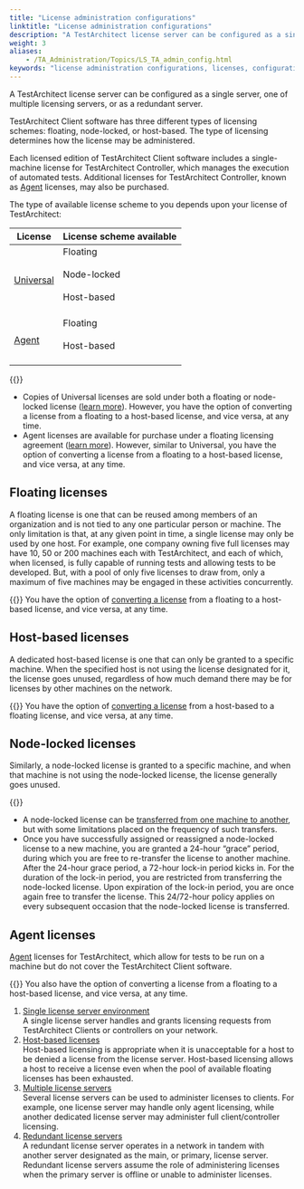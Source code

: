 ```yaml
--- 
title: "License administration configurations"
linktitle: "License administration configurations"
description: "A TestArchitect license server can be configured as a single server, one of multiple licensing servers, or as a redundant server."
weight: 3
aliases: 
    - /TA_Administration/Topics/LS_TA_admin_config.html
keywords: "license administration configurations, licenses, configurations, floating license, host-based license, node-locked license"
---
```


A TestArchitect license server can be configured as a single server, one of multiple licensing servers, or as a redundant server.

TestArchitect Client software has three different types of licensing schemes: floating, node-locked, or host-based. The type of licensing determines how the license may be administered.

Each licensed edition of TestArchitect Client software includes a single-machine license for TestArchitect Controller, which manages the execution of automated tests. Additional licenses for TestArchitect Controller, known as [Agent](/administration-guide/license-server/managing-licenses/testarchitect-editions#p.ta_editions.agent) licenses, may also be purchased.

The type of available license scheme to you depends upon your license of TestArchitect:

|License|License scheme available|
|-------|------------------------|
|[Universal](/administration-guide/license-server/managing-licenses/testarchitect-editions#note_Universal.license)|Floating<br><br> Node-locked<br><br> Host-based<br><br>|<br>
|[Agent](/administration-guide/license-server/managing-licenses/testarchitect-editions#p.ta_editions.agent)|Floating<br><br> Host-based<br><br>|<br>

{{<note>}}

-   Copies of Universal licenses are sold under both a floating or node-locked license \([learn more](/administration-guide/license-server/obtaining-a-testarchitect-license/requesting-a-license-key#choice.Premium_floating)\). However, you have the option of converting a license from a floating to a host-based license, and vice versa, at any time.
-   Agent licenses are available for purchase under a floating licensing agreement \([learn more](/administration-guide/license-server/obtaining-a-testarchitect-license/requesting-a-license-key#choice.Agent_floating)\). However, similar to Universal, you have the option of converting a license from a floating to a host-based license, and vice versa, at any time.

## Floating licenses

A floating license is one that can be reused among members of an organization and is not tied to any one particular person or machine. The only limitation is that, at any given point in time, a single license may only be used by one host. For example, one company owning five full licenses may have 10, 50 or 200 machines each with TestArchitect, and each of which, when licensed, is fully capable of running tests and allowing tests to be developed. But, with a pool of only five licenses to draw from, only a maximum of five machines may be engaged in these activities concurrently.

{{<note>}} You have the option of [converting a license](/administration-guide/license-server/managing-licenses/license-conversion/converting-a-floating-license-into-a-host-based-license) from a floating to a host-based license, and vice versa, at any time.

## Host-based licenses

A dedicated host-based license is one that can only be granted to a specific machine. When the specified host is not using the license designated for it, the license goes unused, regardless of how much demand there may be for licenses by other machines on the network.

{{<note>}} You have the option of [converting a license](/administration-guide/license-server/managing-licenses/license-conversion/converting-a-host-based-license-into-a-floating-license) from a host-based to a floating license, and vice versa, at any time.

## Node-locked licenses

Similarly, a node-locked license is granted to a specific machine, and when that machine is not using the node-locked license, the license generally goes unused.

{{<note>}}

-   A node-locked license can be [transferred from one machine to another](/administration-guide/license-server/managing-licenses/node-locked-licenses/transferring-a-node-locked-machine-license), but with some limitations placed on the frequency of such transfers.
-   Once you have successfully assigned or reassigned a node-locked license to a new machine, you are granted a 24-hour “grace” period, during which you are free to re-transfer the license to another machine. After the 24-hour grace period, a 72-hour lock-in period kicks in. For the duration of the lock-in period, you are restricted from transferring the node-locked license. Upon expiration of the lock-in period, you are once again free to transfer the license. This 24/72-hour policy applies on every subsequent occasion that the node-locked license is transferred.

## Agent licenses

[Agent](/administration-guide/license-server/managing-licenses/testarchitect-editions#p.ta_editions.agent) licenses for TestArchitect, which allow for tests to be run on a machine but do not cover the TestArchitect Client software.

{{<note>}} You also have the option of converting a license from a floating to a host-based license, and vice versa, at any time.

1.  [Single license server environment](/administration-guide/license-server/license-administration-configurations/single-license-server-environment)  
A single license server handles and grants licensing requests from TestArchitect Clients or controllers on your network.
2.  [Host-based licenses](/administration-guide/license-server/license-administration-configurations/host-based-licenses)  
Host-based licensing is appropriate when it is unacceptable for a host to be denied a license from the license server. Host-based licensing allows a host to receive a license even when the pool of available floating licenses has been exhausted.
3.  [Multiple license servers](/administration-guide/license-server/license-administration-configurations/multiple-license-servers)  
Several license servers can be used to administer licenses to clients. For example, one license server may handle only agent licensing, while another dedicated license server may administer full client/controller licensing.
4.  [Redundant license servers](/administration-guide/license-server/license-administration-configurations/redundant-license-servers)  
A redundant license server operates in a network in tandem with another server designated as the main, or primary, license server. Redundant license servers assume the role of administering licenses when the primary server is offline or unable to administer licenses.




